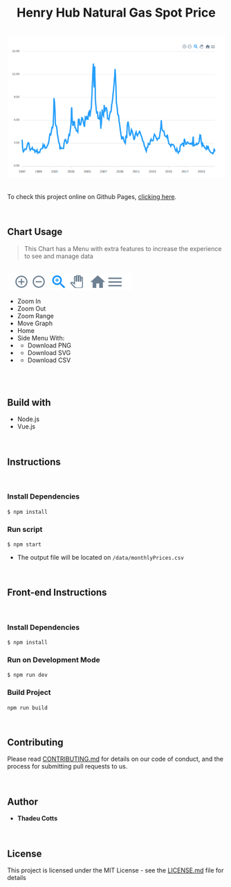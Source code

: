 <div align="center"> 

# Henry Hub Natural Gas Spot Price

</div>
</br>

<img src="./src/assets/graph.png">

</br>
</br>

<p>To check this project online on Github Pages, <a href="https://cotts.github.io/natural-gas-price/" > clicking here</a>.</p>

</br>

## Chart Usage
 > This Chart has a Menu with extra features to increase the experience to see and manage data

</br>
 <img src="./src/assets/menu.png">

* Zoom In
* Zoom Out
* Zoom Range
* Move Graph
* Home
* Side Menu With:
* * Download PNG
* * Download SVG
* * Download CSV
</br>
</br>

## Build with
- Node.js
- Vue.js

</br>

## Instructions

</br>

### Install Dependencies
```
$ npm install
```

### Run script
```
$ npm start
```
* The output file will be located on `/data/monthlyPrices.csv`

</br>

## Front-end Instructions

</br>

### Install Dependencies
```
$ npm install
```

### Run on Development Mode
```
$ npm run dev
```

### Build Project
```
npm run build
```

</br>

## Contributing

Please read [CONTRIBUTING.md](CONTRIBUTING.md) for details on our code of conduct, and the process for submitting pull requests to us.

</br>

## Author

* **Thadeu Cotts**

</br>

## License

This project is licensed under the MIT License - see the [LICENSE.md](LICENSE.md) file for details